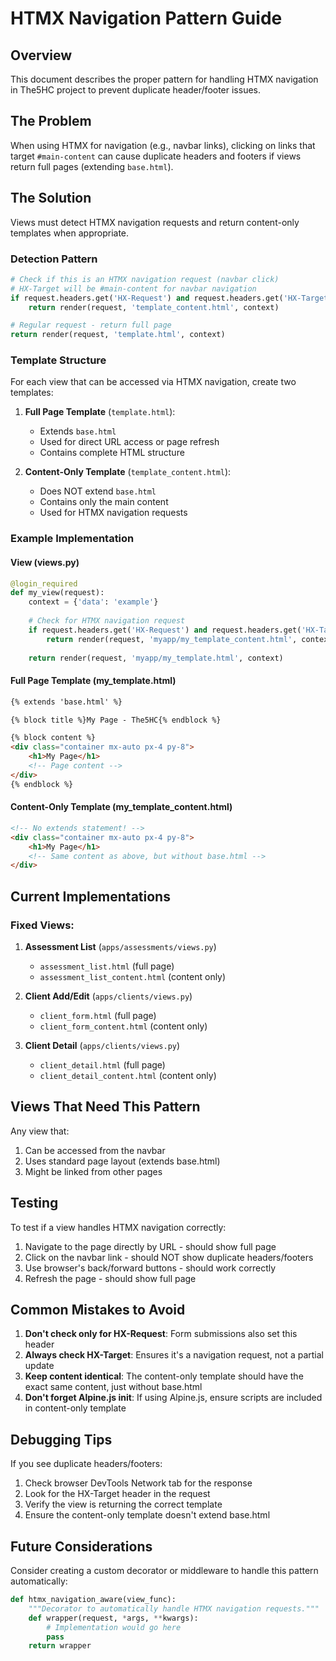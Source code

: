 # HTMX Navigation Pattern Guide

## Overview

This document describes the proper pattern for handling HTMX navigation in The5HC project to prevent duplicate header/footer issues.

## The Problem

When using HTMX for navigation (e.g., navbar links), clicking on links that target `#main-content` can cause duplicate headers and footers if views return full pages (extending `base.html`).

## The Solution

Views must detect HTMX navigation requests and return content-only templates when appropriate.

### Detection Pattern

```python
# Check if this is an HTMX navigation request (navbar click)
# HX-Target will be #main-content for navbar navigation
if request.headers.get('HX-Request') and request.headers.get('HX-Target') == 'main-content':
    return render(request, 'template_content.html', context)

# Regular request - return full page
return render(request, 'template.html', context)
```

### Template Structure

For each view that can be accessed via HTMX navigation, create two templates:

1. **Full Page Template** (`template.html`):
   - Extends `base.html`
   - Used for direct URL access or page refresh
   - Contains complete HTML structure

2. **Content-Only Template** (`template_content.html`):
   - Does NOT extend `base.html`
   - Contains only the main content
   - Used for HTMX navigation requests

### Example Implementation

#### View (views.py)
```python
@login_required
def my_view(request):
    context = {'data': 'example'}
    
    # Check for HTMX navigation request
    if request.headers.get('HX-Request') and request.headers.get('HX-Target') == 'main-content':
        return render(request, 'myapp/my_template_content.html', context)
    
    return render(request, 'myapp/my_template.html', context)
```

#### Full Page Template (my_template.html)
```html
{% extends 'base.html' %}

{% block title %}My Page - The5HC{% endblock %}

{% block content %}
<div class="container mx-auto px-4 py-8">
    <h1>My Page</h1>
    <!-- Page content -->
</div>
{% endblock %}
```

#### Content-Only Template (my_template_content.html)
```html
<!-- No extends statement! -->
<div class="container mx-auto px-4 py-8">
    <h1>My Page</h1>
    <!-- Same content as above, but without base.html -->
</div>
```

## Current Implementations

### Fixed Views:
1. **Assessment List** (`apps/assessments/views.py`)
   - `assessment_list.html` (full page)
   - `assessment_list_content.html` (content only)

2. **Client Add/Edit** (`apps/clients/views.py`)
   - `client_form.html` (full page)
   - `client_form_content.html` (content only)

3. **Client Detail** (`apps/clients/views.py`)
   - `client_detail.html` (full page)
   - `client_detail_content.html` (content only)

## Views That Need This Pattern

Any view that:
1. Can be accessed from the navbar
2. Uses standard page layout (extends base.html)
3. Might be linked from other pages

## Testing

To test if a view handles HTMX navigation correctly:

1. Navigate to the page directly by URL - should show full page
2. Click on the navbar link - should NOT show duplicate headers/footers
3. Use browser's back/forward buttons - should work correctly
4. Refresh the page - should show full page

## Common Mistakes to Avoid

1. **Don't check only for HX-Request**: Form submissions also set this header
2. **Always check HX-Target**: Ensures it's a navigation request, not a partial update
3. **Keep content identical**: The content-only template should have the exact same content, just without base.html
4. **Don't forget Alpine.js init**: If using Alpine.js, ensure scripts are included in content-only template

## Debugging Tips

If you see duplicate headers/footers:
1. Check browser DevTools Network tab for the response
2. Look for the HX-Target header in the request
3. Verify the view is returning the correct template
4. Ensure the content-only template doesn't extend base.html

## Future Considerations

Consider creating a custom decorator or middleware to handle this pattern automatically:

```python
def htmx_navigation_aware(view_func):
    """Decorator to automatically handle HTMX navigation requests."""
    def wrapper(request, *args, **kwargs):
        # Implementation would go here
        pass
    return wrapper
```